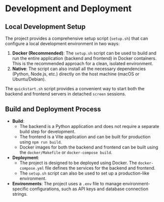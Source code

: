 # Development and Deployment

## Local Development Setup

The project provides a comprehensive setup script (`setup.sh`) that can configure a local development environment in two ways:

1.  **Docker (Recommended)**: The `setup.sh` script can be used to build and run the entire application (backend and frontend) in Docker containers. This is the recommended approach for a clean, isolated environment.
2.  **Native**: The script can also install all the necessary dependencies (Python, Node.js, etc.) directly on the host machine (macOS or Ubuntu/Debian).

The `quickstart.sh` script provides a convenient way to start both the backend and frontend servers in detached `screen` sessions.

## Build and Deployment Process

*   **Build**:
    *   The backend is a Python application and does not require a separate build step for development.
    *   The frontend is a Vite application and can be built for production using `npm run build`.
    *   Docker images for both the backend and frontend can be built using the `docker/Makefile` or `docker-compose build`.
*   **Deployment**:
    *   The project is designed to be deployed using Docker. The `docker-compose.yml` file defines the services for the backend and frontend.
    *   The `setup.sh` script can also be used to set up a production-like environment.
*   **Environments**: The project uses a `.env` file to manage environment-specific configurations, such as API keys and database connection strings.
